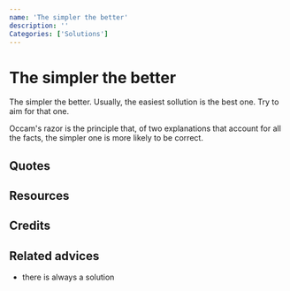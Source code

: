 ```yaml
---
name: 'The simpler the better'
description: ''
Categories: ['Solutions']
---
```

# The simpler the better

The simpler the better. Usually, the easiest sollution is the best one. Try to aim for that one.

Occam's razor is the principle that, of two explanations that account for all the facts, the simpler one is more likely to be correct.


## Quotes

## Resources

## Credits

## Related advices

- there is always a solution
